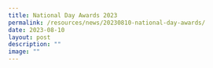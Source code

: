 ```yaml
---
title: National Day Awards 2023
permalink: /resources/news/20230810-national-day-awards/
date: 2023-08-10
layout: post
description: ""
image: ""
---
```

